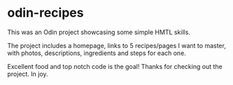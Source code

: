 # odin-recipes

This was an Odin project showcasing some simple HMTL skills.  

The project includes a homepage, links to 5 recipes/pages I want to master, with photos, descriptions, ingredients and steps for each one.

Excellent food and top notch code is the goal!  Thanks for checking out the project.  In joy.
